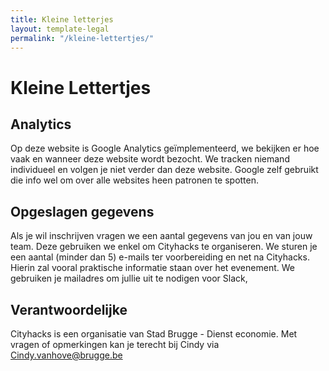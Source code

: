 ```yaml
---
title: Kleine letterjes
layout: template-legal
permalink: "/kleine-lettertjes/"
---
```


# Kleine Lettertjes

## Analytics
Op deze website is Google Analytics geïmplementeerd, we bekijken er hoe vaak en wanneer deze website wordt bezocht. We tracken niemand individueel en volgen je niet verder dan deze website. Google zelf gebruikt die info wel om over alle websites heen patronen te spotten.

## Opgeslagen gegevens
Als je wil inschrijven vragen we een aantal gegevens van jou en van jouw team. Deze gebruiken we enkel om Cityhacks te organiseren. We sturen je een aantal (minder dan 5) e-mails ter voorbereiding en net na Cityhacks. Hierin zal vooral praktische informatie staan over het evenement.
We gebruiken je mailadres om jullie uit te nodigen voor Slack,

## Verantwoordelijke
Cityhacks is een organisatie van Stad Brugge - Dienst economie. Met vragen of opmerkingen kan je terecht bij Cindy via [Cindy.vanhove@brugge.be](mailto:Cindy.vanhove@brugge.be)
